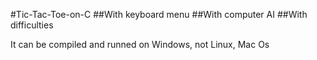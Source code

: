 #Tic-Tac-Toe-on-C
##With keyboard menu
##With computer AI
##With difficulties

It can be compiled and runned on Windows, not Linux, Mac Os
